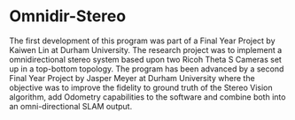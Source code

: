# Omnidir-Stereo
The first development of this program was part of a Final Year Project by Kaiwen Lin at Durham University. The research project was to implement a omnidirectional stereo system based upon two Ricoh Theta S Cameras set up in a top-bottom topology. The program has been advanced by a second Final Year Project by Jasper Meyer at Durham University where the objective was to improve the fidelity to ground truth of the Stereo Vision algorithm, add Odometry capabilities to the software and combine both into an omni-directional SLAM output.
